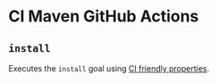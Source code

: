 # CI Maven GitHub Actions

## `install`

Executes the `install` goal using [CI friendly properties](https://maven.apache.org/maven-ci-friendly.html).
